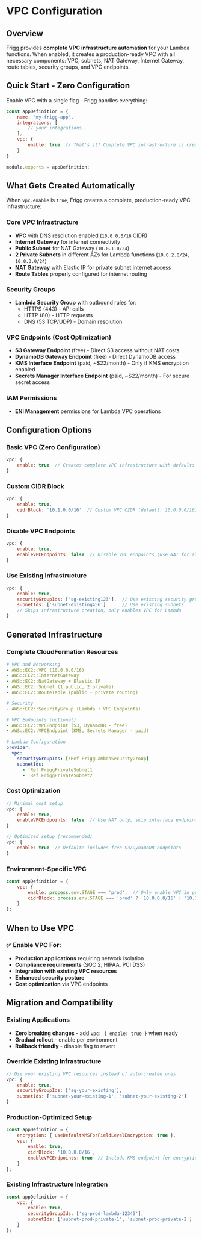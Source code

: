 # VPC Configuration

## Overview

Frigg provides **complete VPC infrastructure automation** for your Lambda functions. When enabled, it creates a production-ready VPC with all necessary components: VPC, subnets, NAT Gateway, Internet Gateway, route tables, security groups, and VPC endpoints.

## Quick Start - Zero Configuration

Enable VPC with a single flag - Frigg handles everything:

```javascript
const appDefinition = {
    name: 'my-frigg-app',
    integrations: [
        // your integrations...
    ],
    vpc: {
        enable: true  // That's it! Complete VPC infrastructure is created automatically
    }
}

module.exports = appDefinition;
```

## What Gets Created Automatically

When `vpc.enable` is `true`, Frigg creates a complete, production-ready VPC infrastructure:

### Core VPC Infrastructure
- **VPC** with DNS resolution enabled (`10.0.0.0/16` CIDR)
- **Internet Gateway** for internet connectivity
- **Public Subnet** for NAT Gateway (`10.0.1.0/24`)
- **2 Private Subnets** in different AZs for Lambda functions (`10.0.2.0/24`, `10.0.3.0/24`)
- **NAT Gateway** with Elastic IP for private subnet internet access
- **Route Tables** properly configured for internet routing

### Security Groups
- **Lambda Security Group** with outbound rules for:
  - HTTPS (443) - API calls
  - HTTP (80) - HTTP requests  
  - DNS (53 TCP/UDP) - Domain resolution

### VPC Endpoints (Cost Optimization)
- **S3 Gateway Endpoint** (free) - Direct S3 access without NAT costs
- **DynamoDB Gateway Endpoint** (free) - Direct DynamoDB access
- **KMS Interface Endpoint** (paid, ~$22/month) - Only if KMS encryption enabled
- **Secrets Manager Interface Endpoint** (paid, ~$22/month) - For secure secret access

### IAM Permissions
- **ENI Management** permissions for Lambda VPC operations

## Configuration Options

### Basic VPC (Zero Configuration)
```javascript
vpc: {
    enable: true  // Creates complete VPC infrastructure with defaults
}
```

### Custom CIDR Block
```javascript
vpc: {
    enable: true,
    cidrBlock: '10.1.0.0/16'  // Custom VPC CIDR (default: 10.0.0.0/16)
}
```

### Disable VPC Endpoints
```javascript
vpc: {
    enable: true,
    enableVPCEndpoints: false  // Disable VPC endpoints (use NAT for all traffic)
}
```

### Use Existing Infrastructure
```javascript
vpc: {
    enable: true,
    securityGroupIds: ['sg-existing123'],  // Use existing security groups
    subnetIds: ['subnet-existing456']      // Use existing subnets
    // Skips infrastructure creation, only enables VPC for Lambda
}
```

## Generated Infrastructure

### Complete CloudFormation Resources
```yaml
# VPC and Networking
- AWS::EC2::VPC (10.0.0.0/16)
- AWS::EC2::InternetGateway
- AWS::EC2::NatGateway + Elastic IP
- AWS::EC2::Subnet (1 public, 2 private)
- AWS::EC2::RouteTable (public + private routing)

# Security
- AWS::EC2::SecurityGroup (Lambda + VPC Endpoints)

# VPC Endpoints (optional)
- AWS::EC2::VPCEndpoint (S3, DynamoDB - free)
- AWS::EC2::VPCEndpoint (KMS, Secrets Manager - paid)

# Lambda Configuration
provider:
  vpc:
    securityGroupIds: [!Ref FriggLambdaSecurityGroup]
    subnetIds: 
      - !Ref FriggPrivateSubnet1
      - !Ref FriggPrivateSubnet2
```

### Cost Optimization
```javascript
// Minimal cost setup
vpc: {
    enable: true,
    enableVPCEndpoints: false  // Use NAT only, skip interface endpoints
}

// Optimized setup (recommended)
vpc: {
    enable: true  // Default: includes free S3/DynamoDB endpoints
}
```

### Environment-Specific VPC
```javascript
const appDefinition = {
    vpc: {
        enable: process.env.STAGE === 'prod',  // Only enable VPC in production
        cidrBlock: process.env.STAGE === 'prod' ? '10.0.0.0/16' : '10.1.0.0/16'
    }
};
```

## When to Use VPC

### ✅ Enable VPC For:
- **Production applications** requiring network isolation
- **Compliance requirements** (SOC 2, HIPAA, PCI DSS)
- **Integration with existing VPC resources**
- **Enhanced security posture**
- **Cost optimization** via VPC endpoints

## Migration and Compatibility

### Existing Applications
- **Zero breaking changes** - add `vpc: { enable: true }` when ready
- **Gradual rollout** - enable per environment
- **Rollback friendly** - disable flag to revert

### Override Existing Infrastructure
```javascript
// Use your existing VPC resources instead of auto-created ones
vpc: {
    enable: true,
    securityGroupIds: ['sg-your-existing'],
    subnetIds: ['subnet-your-existing-1', 'subnet-your-existing-2']
}
```


### Production-Optimized Setup
```javascript
const appDefinition = {
    encryption: { useDefaultKMSForFieldLevelEncryption: true },
    vpc: {
        enable: true,
        cidrBlock: '10.0.0.0/16',
        enableVPCEndpoints: true  // Include KMS endpoint for encryption
    }
};
```

### Existing Infrastructure Integration
```javascript
const appDefinition = {
    vpc: {
        enable: true,
        securityGroupIds: ['sg-prod-lambda-12345'],
        subnetIds: ['subnet-prod-private-1', 'subnet-prod-private-2']
    }
};
``` 